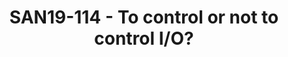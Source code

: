 ---
categories:
- san19
description: Important stakeholders in the personal-OS arena have switched to the
  BFQ I/O scheduler, to endow their systems with a very low I/O latency. The story
  differs with enterprise systems tough. By controlling I/O with BFQ, these systems
  would reach a 5X-10X throughput boost. Nevertheless, almost all stakeholders still
  stick to uncontrolled I/O. For various reasons they fail to see the economic benefits
  that may follow from the above boost.<br><br>At the other end of the spectrum, Facebook
  seems to see these benefits so clearly that they have invested in the design and
  implementation of two brand new I/O controllers for Linux. The latter control, respectively,
  latency and bandwidth. And these are the two main goals of BFQ.<br><br>In this presentation
  we try to shed a light on this sort of controversial situation, by showing some
  performance figures. In<br>particular we show again (the poor) performance without
  I/O control, after which we compare the performance of these new controllers with
  that of BFQ.
image:
  featured: 'true'
  path: /assets/images/featured-images/san19/SAN19-114.png
session_attendee_num: '27'
session_id: SAN19-114
session_room: Sunset IV (Session 2)
session_slot:
  end_time: '2019-09-23 15:55:00'
  start_time: '2019-09-23 15:30:00'
session_speakers:
- speaker_bio: Paolo Valente is an Assistant Professor of Computer Science at the
    University of Modena and Reggio Emilia, Italy, and a collaborator of the Linaro
    engineering organization. Paolos main activities focus on scheduling algorithms
    for storage devices, transmission links and CPUs. In this respect, Paolo is the
    author of the last version of the BFQ I/O scheduler. BFQ entered the Linux kernel
    from 4.12, providing unprecedented low-latency and fairness guarantees. As for
    transmission links, Paolo is one of the authors of the QFQ packet scheduler, which
    has been in the Linux kernel until 3.7, after that it has been replaced by QFQ+,
    a faster variant defined and implemented by Paolo himself. Finally, Paolo has
    also defined and implemented other algorithms, part of which are now in FreeBSD,
    and has provided new theoretic results on multiprocessor scheduling.<br /> <br
    />
  speaker_company: Linaro
  speaker_image: /assets/images/speakers/san19/paolo-valente.jpg
  speaker_location: ''
  speaker_name: Paolo Valente
  speaker_position: Assistant Professor
  speaker_url: ''
  speaker_username: paolo_valente.1xog4ur7
session_track: Data Center
tag: session
tags:
- Open Source Development
title: SAN19-114 - To control or not to control I/O?
---